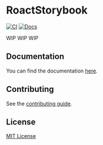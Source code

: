# RoactStorybook

[![CI](https://github.com/vocksel/roact-storybook/actions/workflows/ci.yml/badge.svg)](https://github.com/vocksel/roact-storybook/actions/workflows/ci.yml)
[![Docs](https://img.shields.io/badge/docs-website-brightgreen)](https://vocksel.github.io/roact-storybook)

WIP WIP WIP
## Documentation

You can find the documentation [here](https://vocksel.github.io/roact-storybook).

## Contributing

See the [contributing guide](https://vocksel.github.io/roact-storybook/docs/contributing).

## License

[MIT License](LICENSE)